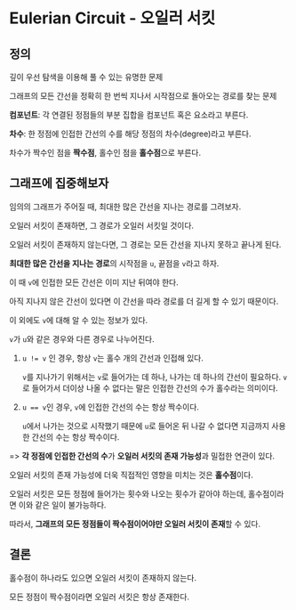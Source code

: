 # Eulerian Circuit - 오일러 서킷

## 정의  

깊이 우선 탐색을 이용해 풀 수 있는 유명한 문제  

그래프의 모든 간선을 정확히 한 번씩 지나서 시작점으로 돌아오는 경로를 찾는 문제  

**컴포넌트**: 각 연결된 정점들의 부분 집합을 컴포넌트 혹은 요소라고 부른다.

**차수**: 한 정점에 인접한 간선의 수를 해당 정점의 차수(degree)라고 부른다.

차수가 짝수인 점을 **짝수점**, 홀수인 점을 **홀수점**으로 부른다.

## 그래프에 집중해보자

임의의 그래프가 주어질 때, 최대한 많은 간선을 지나는 경로를 그려보자.  

오일러 서킷이 존재하면, 그 경로가 오일러 서킷일 것이다.  

오일러 서킷이 존재하지 않는다면, 그 경로는 모든 간선을 지나지 못하고 끝나게 된다.  

**최대한 많은 간선을 지나는 경로**의 시작점을 `u`, 끝점을 `v`라고 하자.  

이 때 `v`에 인접한 모든 간선은 이미 지난 뒤여야 한다.  

아직 지나지 않은 간선이 있다면 이 간선을 따라 경로를 더 길게 할 수 있기 때문이다.

이 외에도 `v`에 대해 알 수 있는 정보가 있다.  

`v`가 `u`와 같은 경우와 다른 경우로 나누어진다.

1. `u != v` 인 경우, 항상 `v`는 홀수 개의 간선과 인접해 있다.

    `v`를 지나가기 위해서는 `v`로 들어가는 데 하나, 나가는 데 하나의 간선이 필요하다. `v`로 들어가서 더이상 나올 수 없다는 말은 인접한 간선의 수가 홀수라는 의미이다.

2. `u == v`인 경우, `v`에 인접한 간선의 수는 항상 짝수이다.

    `u`에서 나가는 것으로 시작했기 때문에 `u`로 들어온 뒤 나갈 수 없다면 지금까지 사용한 간선의 수는 항상 짝수이다.  

=> **각 정점에 인접한 간선의 수**가 **오일러 서킷의 존재 가능성**과 밀접한 연관이 있다.

오일러 서킷의 존재 가능성에 더욱 직접적인 영향을 미치는 것은 **홀수점**이다.

오일러 서킷은 모든 정점에 들어가는 횟수와 나오는 횟수가 같아야 하는데, 홀수점이라면 이와 같은 일이 불가능하다.

따라서, **그래프의 모든 정점들이 짝수점이어야만 오일러 서킷이 존재**할 수 있다.

## 결론

홀수점이 하나라도 있으면 오일러 서킷이 존재하지 않는다.

모든 정점이 짝수점이라면 오일러 서킷은 항상 존재한다.